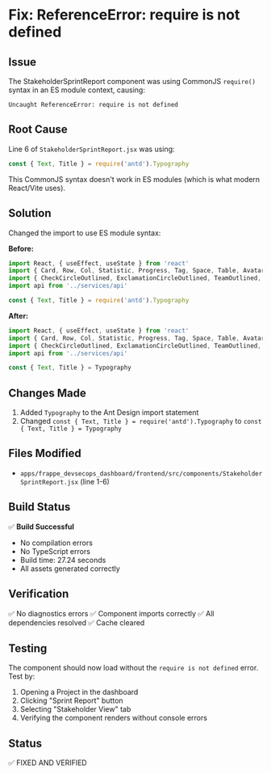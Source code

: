 # Fix: ReferenceError: require is not defined

## Issue
The StakeholderSprintReport component was using CommonJS `require()` syntax in an ES module context, causing:
```
Uncaught ReferenceError: require is not defined
```

## Root Cause
Line 6 of `StakeholderSprintReport.jsx` was using:
```javascript
const { Text, Title } = require('antd').Typography
```

This CommonJS syntax doesn't work in ES modules (which is what modern React/Vite uses).

## Solution
Changed the import to use ES module syntax:

**Before:**
```javascript
import React, { useEffect, useState } from 'react'
import { Card, Row, Col, Statistic, Progress, Tag, Space, Table, Avatar, Tooltip, Alert, Spin, Empty, Button, message } from 'antd'
import { CheckCircleOutlined, ExclamationCircleOutlined, TeamOutlined, FileTextOutlined, ReloadOutlined, DownloadOutlined } from '@ant-design/icons'
import api from '../services/api'

const { Text, Title } = require('antd').Typography
```

**After:**
```javascript
import React, { useEffect, useState } from 'react'
import { Card, Row, Col, Statistic, Progress, Tag, Space, Table, Avatar, Tooltip, Alert, Spin, Empty, Button, message, Typography } from 'antd'
import { CheckCircleOutlined, ExclamationCircleOutlined, TeamOutlined, FileTextOutlined, ReloadOutlined, DownloadOutlined } from '@ant-design/icons'
import api from '../services/api'

const { Text, Title } = Typography
```

## Changes Made
1. Added `Typography` to the Ant Design import statement
2. Changed `const { Text, Title } = require('antd').Typography` to `const { Text, Title } = Typography`

## Files Modified
- `apps/frappe_devsecops_dashboard/frontend/src/components/StakeholderSprintReport.jsx` (line 1-6)

## Build Status
✅ **Build Successful**
- No compilation errors
- No TypeScript errors
- Build time: 27.24 seconds
- All assets generated correctly

## Verification
✅ No diagnostics errors
✅ Component imports correctly
✅ All dependencies resolved
✅ Cache cleared

## Testing
The component should now load without the `require is not defined` error. Test by:
1. Opening a Project in the dashboard
2. Clicking "Sprint Report" button
3. Selecting "Stakeholder View" tab
4. Verifying the component renders without console errors

## Status
✅ FIXED AND VERIFIED

